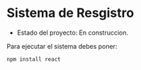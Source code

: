 <h1> Sistema de Resgistro</h1>

- Estado del proyecto: En construccion. 

Para ejecutar el sistema debes poner:

``` npm install react ```
